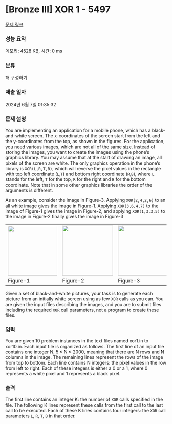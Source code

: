 # [Bronze III] XOR 1 - 5497 

[문제 링크](https://www.acmicpc.net/problem/5497) 

### 성능 요약

메모리: 4528 KB, 시간: 0 ms

### 분류

해 구성하기

### 제출 일자

2024년 6월 7일 01:35:32

### 문제 설명

<p>You are implementing an application for a mobile phone, which has a black-and-white screen. The x-coordinates of the screen start from the left and the y-coordinates from the top, as shown in the figures. For the application, you need various images, which are not all of the same size. Instead of storing the images, you want to create the images using the phone’s graphics library. You may assume that at the start of drawing an image, all pixels of the screen are white. The only graphics operation in the phone’s library is <code>XOR(L,R,T,B)</code>, which will reverse the pixel values in the rectangle with top left coordinate (<code>L</code>,<code>T</code>) and bottom right coordinate (<code>R</code>,<code>B</code>), where <code>L</code> stands for the left, <code>T</code> for the top, <code>R</code> for the right and <code>B</code> for the bottom coordinate. Note that in some other graphics libraries the order of the arguments is different.</p>

<p>As an example, consider the image in Figure-3. Applying <code>XOR(2,4,2,6)</code> to an all white image gives the image in Figure-1. Applying <code>XOR(3,6,4,7)</code> to the image of Figure-1 gives the image in Figure-2, and applying <code>XOR(1,3,3,5)</code> to the image in Figure-2 finally gives the image in Figure-3</p>

<table class="table table-bordered td-center">
	<tbody>
		<tr>
			<td><img alt="" src="https://upload.acmicpc.net/64a2724d-4502-42c9-a046-cdcfb2bc9ea2/-/crop/309x314/0,0/-/preview/" style="width: 154px; height: 156px;"></td>
			<td><img alt="" src="https://upload.acmicpc.net/64a2724d-4502-42c9-a046-cdcfb2bc9ea2/-/crop/315x314/343,0/-/preview/" style="width: 158px; height: 157px;"></td>
			<td><img alt="" src="https://upload.acmicpc.net/64a2724d-4502-42c9-a046-cdcfb2bc9ea2/-/crop/311x314/691,0/-/preview/" style="width: 156px; height: 157px;"></td>
		</tr>
		<tr>
			<td>Figure-1</td>
			<td>Figure-2</td>
			<td>Figure-3</td>
		</tr>
	</tbody>
</table>

<p>Given a set of black-and-white pictures, your task is to generate each picture from an initially white screen using as few <code>XOR</code> calls as you can. You are given the input files describing the images, and you are to submit files including the required <code>XOR</code> call parameters, not a program to create these files.</p>

### 입력 

 <p>You are given 10 problem instances in the text files named xor1.in to xor10.in. Each input file is organized as follows. The first line of an input file contains one integer N, 5 ≤ N ≤ 2000, meaning that there are N rows and N columns in the image. The remaining lines represent the rows of the image from top to bottom. Each line contains N integers: the pixel values in the row from left to right. Each of these integers is either a 0 or a 1, where 0 represents a white pixel and 1 represents a black pixel.</p>

### 출력 

 <p>The first line contains an integer K: the number of <code>XOR</code> calls specified in the file. The following K lines represent these calls from the first call to the last call to be executed. Each of these K lines contains four integers: the <code>XOR</code> call parameters <code>L</code>, <code>R</code>, <code>T</code>, <code>B</code> in that order.</p>

